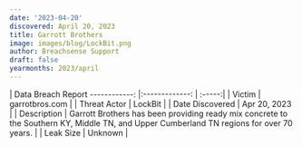 ```yaml
---
date: '2023-04-20'
discovered: April 20, 2023
title: Garrott Brothers
image: images/blog/LockBit.png
author: Breachsense Support
draft: false
yearmonths: 2023/april
---
```



| Data Breach Report
------------:     |:-------------:    | :-----:|
| Victim      | garrotbros.com      | 
| Threat Actor      | LockBit      | 
| Date Discovered      | Apr 20, 2023      | 
| Description      | Garrott Brothers has been providing ready mix concrete to the Southern KY, Middle TN, and Upper Cumberland TN regions for over 70 years.      | 
| Leak Size      | Unknown      | 

